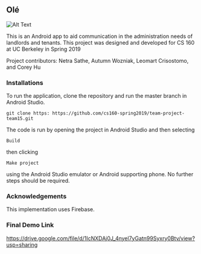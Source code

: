 ## Olé
![Alt Text](https://drive.google.com/file/d/1TyY2zHZe7d-Vyw3Kaa3AqgEviiMH2y8Z/view?usp=sharing)

This is an Android app to aid communication in the administration needs of landlords and tenants. This project was designed and developed for CS 160 at UC Berkeley in Spring 2019

Project contributors: Netra Sathe, Autumn Wozniak, Leomart Crisostomo, and Corey Hu

### Installations
To run the application, clone the repository and run the master branch in Android Studio.

```
git clone https: https://github.com/cs160-spring2019/team-project-team15.git
```

The code is run by opening the project in Android Studio and then selecting
```
Build 
```
then clicking
```
Make project
```
using the Android Studio emulator or Android supporting phone. No further steps should be required.

### Acknowledgements
This implementation uses Firebase.

### Final Demo Link
https://drive.google.com/file/d/1IcNXDAj0J_4nyel7yGatn99Syxry0Btv/view?usp=sharing
